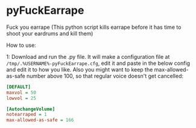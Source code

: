 # pyFuckEarrape
Fuck you earrape (This python script kills earrape before it has time to shoot your eardrums and kill them)

How to use:

1: Download and run the .py file. It will make a configuration file at `/tmp/.%USERNAME%-pyFuckEarrape.cfg`, edit it and paste in the below config and edit it to how you like. Also you might want to keep the max-allowed-as-safe number above 100, so that regular voice doesn't get cancelled:
```ini
[DEFAULT]
maxvol = 50
lowvol = 25

[AutochangeVolume]
notearraped = 1  
max-allowed-as-safe = 166
```
